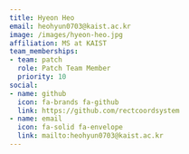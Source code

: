 ```yaml
---
title: Hyeon Heo
email: heohyun0703@kaist.ac.kr
image: /images/hyeon-heo.jpg
affiliation: MS at KAIST
team_memberships:
- team: patch
  role: Patch Team Member
  priority: 10
social:
- name: github
  icon: fa-brands fa-github
  link: https://github.com/rectcoordsystem
- name: email
  icon: fa-solid fa-envelope
  link: mailto:heohyun0703@kaist.ac.kr
---
```




